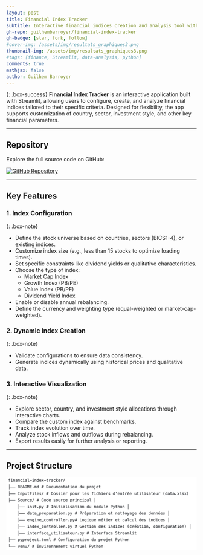 ```yaml
---
layout: post
title: Financial Index Tracker
subtitle: Interactive financial indices creation and analysis tool with Streamlit
gh-repo: guilhembarroyer/financial-index-tracker
gh-badge: [star, fork, follow]
#cover-img: /assets/img/resultats_graphiques3.png
thumbnail-img: /assets/img/resultats_graphiques3.png
#tags: [finance, Streamlit, data-analysis, python]
comments: true
mathjax: false
author: Guilhem Barroyer
---
```


{: .box-success}
**Financial Index Tracker** is an interactive application built with Streamlit, allowing users to configure, create, and analyze financial indices tailored to their specific criteria. Designed for flexibility, the app supports customization of country, sector, investment style, and other key financial parameters.

---

## **Repository**

Explore the full source code on GitHub:

[![GitHub Repository](https://img.shields.io/badge/GitHub-Financial_Index_Tracker-blue?style=flat-square&logo=github)](https://github.com/guilhembarroyer/financial-index-tracker)

---

## **Key Features**

### 1. **Index Configuration**
{: .box-note}
- Define the stock universe based on countries, sectors (BICS1-4), or existing indices.
- Customize index size (e.g., less than 15 stocks to optimize loading times).
- Set specific constraints like dividend yields or qualitative characteristics.
- Choose the type of index:
  - Market Cap Index
  - Growth Index (PB/PE)
  - Value Index (PB/PE)
  - Dividend Yield Index
- Enable or disable annual rebalancing.
- Define the currency and weighting type (equal-weighted or market-cap-weighted).

### 2. **Dynamic Index Creation**
{: .box-note}
- Validate configurations to ensure data consistency.
- Generate indices dynamically using historical prices and qualitative data.

### 3. **Interactive Visualization**
{: .box-note}
- Explore sector, country, and investment style allocations through interactive charts.
- Compare the custom index against benchmarks.
- Track index evolution over time.
- Analyze stock inflows and outflows during rebalancing.
- Export results easily for further analysis or reporting.

---

## **Project Structure**

![Structure du dossier](assets/img/structure_index.png)

